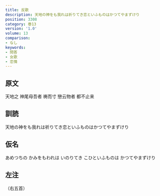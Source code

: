 ```yaml
---
title: 反歌
description: 天地の神をも我れは祈りてき恋といふものはかつてやまずけり
position: 3308
category: 巻13
version: '1.0'
volume: 13
comparison:
- なし
keywords:
- 問答
- 女歌
- 恋情
---
```


## 原文

天地之 神尾母吾者 祷而寸 戀云物者 都不止来

## 訓読

天地の神をも我れは祈りてき恋といふものはかつてやまずけり

## 仮名

あめつちの かみをもわれは いのりてき こひといふものは かつてやまずけり

## 左注

（右五首）
